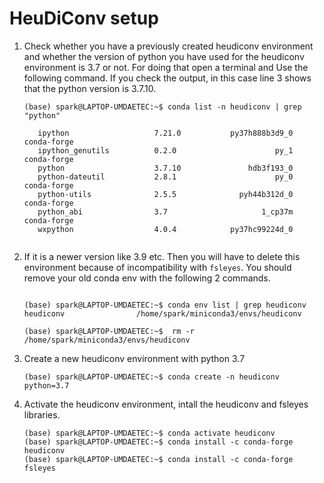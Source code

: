 # HeuDiConv setup


1. Check whether you have a previously created heudiconv environment and whether the version of python you have used for the heudiconv environment is 3.7 or not. For doing that open a terminal and Use the following command. If you check the output, in this case line 3 shows that the python version is 3.7.10. 
   ```
   (base) spark@LAPTOP-UMDAETEC:~$ conda list -n heudiconv | grep "python"
   
      ipython                   7.21.0           py37h888b3d9_0    conda-forge
      ipython_genutils          0.2.0                      py_1    conda-forge
      python                    3.7.10               hdb3f193_0
      python-dateutil           2.8.1                      py_0    conda-forge
      python-utils              2.5.5              pyh44b312d_0    conda-forge
      python_abi                3.7                     1_cp37m    conda-forge
      wxpython                  4.0.4            py37hc99224d_0
      
   ```
2. If it is a newer version like 3.9 etc. Then you will have to delete this environment because of incompatibility with ```fsleyes```. You should remove your old conda env with the following 2 commands. 

   ```
   
   (base) spark@LAPTOP-UMDAETEC:~$ conda env list | grep heudiconv
   heudiconv                /home/spark/miniconda3/envs/heudiconv
   
   (base) spark@LAPTOP-UMDAETEC:~$  rm -r /home/spark/miniconda3/envs/heudiconv
   
   ```
   
3. Create a new heudiconv environment with python 3.7

   ```
   (base) spark@LAPTOP-UMDAETEC:~$ conda create -n heudiconv python=3.7
   ```
   
4. Activate the heudiconv environment, intall the heudiconv and fsleyes libraries.

   ```
   (base) spark@LAPTOP-UMDAETEC:~$ conda activate heudiconv
   (base) spark@LAPTOP-UMDAETEC:~$ conda install -c conda-forge heudiconv
   (base) spark@LAPTOP-UMDAETEC:~$ conda install -c conda-forge fsleyes
   
   ```
   
   
